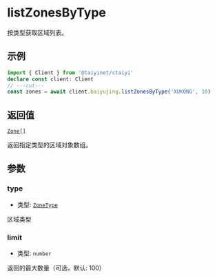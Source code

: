 # listZonesByType

按类型获取区域列表。

## 示例

```ts twoslash
import { Client } from '@taiyinet/ctaiyi'
declare const client: Client
// ---cut---
const zones = await client.baiyujing.listZonesByType('XUKONG', 10)
```

## 返回值

[`Zone[]`](/reference/types#zone)

返回指定类型的区域对象数组。

## 参数

### type

- 类型: [`ZoneType`](/reference/types#zonetype)

区域类型

### limit

- 类型: `number`

返回的最大数量（可选，默认: 100）
